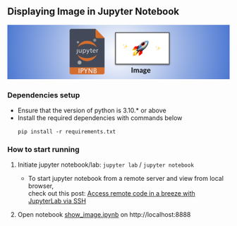 ## Displaying Image in Jupyter Notebook

<img src="metadata/image_banner.png">

### Dependencies setup
- Ensure that the version of python is 3.10.* or above
- Install the required dependencies with commands below
    ```
    pip install -r requirements.txt
    ```

### How to start running

1. Initiate jupyter notebook/lab: `jupyter lab` / `jupyter notebook`
    - To start jupyter notebook from a remote server and view from local browser,  
    check out this post: [Access remote code in a breeze with JupyterLab via SSH](https://medium.com/towards-data-science/access-remote-code-in-a-breeze-with-jupyterlab-via-ssh-8c6a9ffaaa8c)

2. Open notebook [show_image.ipynb](show_image.ipynb) on http://localhost:8888


